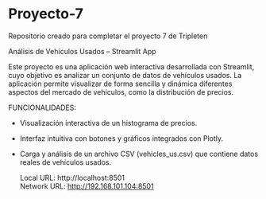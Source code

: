# Proyecto-7
Repositorio creado para completar el proyecto 7 de Tripleten

Análisis de Vehículos Usados – Streamlit App

Este proyecto es una aplicación web interactiva desarrollada con Streamlit, cuyo objetivo es analizar un conjunto de datos de vehículos usados. La aplicación permite visualizar de forma sencilla y dinámica diferentes aspectos del mercado de vehículos, como la distribución de precios.

FUNCIONALIDADES:
- Visualización interactiva de un histograma de precios.
- Interfaz intuitiva con botones y gráficos integrados con Plotly.
- Carga y análisis de un archivo CSV (vehicles_us.csv) que contiene datos reales de vehículos usados.

  Local URL: http://localhost:8501        
  Network URL: http://192.168.101.104:8501
